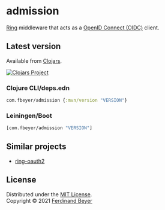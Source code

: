 # admission

[Ring][ring] middleware that acts as a [OpenID Connect (OIDC)][oidc] client.

## Latest version

Available from [Clojars][clojars].

[![Clojars Project](https://img.shields.io/clojars/v/com.fbeyer/admission.svg)][clojars]

### Clojure CLI/deps.edn

```clojure
com.fbeyer/admission {:mvn/version "VERSION"}
```

### Leiningen/Boot

```clojure
[com.fbeyer/admission "VERSION"]
```

## Similar projects

* [ring-oauth2]

## License

Distributed under the [MIT License].  
Copyright &copy; 2021 [Ferdinand Beyer]

[clojars]: https://clojars.org/com.fbeyer/admission

[oidc]: https://openid.net/connect/
[ring]: https://github.com/ring-clojure/ring
[ring-oauth2]: https://github.com/weavejester/ring-oauth2

[Ferdinand Beyer]: https://fbeyer.com
[MIT License]: https://opensource.org/licenses/MIT
